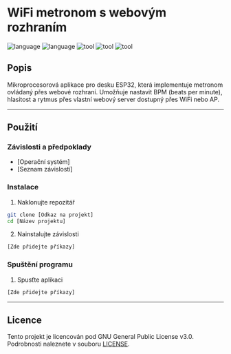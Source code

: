 # WiFi metronom s webovým rozhraním

![language](https://img.shields.io/badge/language-C/C++-3A86FF)
![language](https://img.shields.io/badge/language-HTML-3A86FF)
![tool](https://img.shields.io/badge/tool-Arduino-FB5607)
![tool](https://img.shields.io/badge/tool-PlatformIO-FB5607)
![tool](https://img.shields.io/badge/tool-ESP32-FB5607)

## Popis
Mikroprocesorová aplikace pro desku ESP32, která implementuje metronom ovládaný přes webové rozhraní. Umožňuje nastavit BPM (beats per minute), hlasitost a rytmus přes vlastní webový server dostupný přes WiFi nebo AP.

---

## Použití

### Závislosti a předpoklady

- [Operační systém]
- [Seznam závislostí]

### Instalace

1. Naklonujte repozitář
```bash
git clone [Odkaz na projekt]
cd [Název projektu]
```

2. Nainstalujte závislosti
```bash
[Zde přidejte příkazy]
```

### Spuštění programu

1. Spusťte aplikaci
```bash
[Zde přidejte příkazy]
```

---

## Licence
Tento projekt je licencován pod GNU General Public License v3.0. Podrobnosti naleznete v souboru [LICENSE](LICENSE).